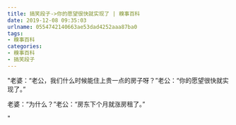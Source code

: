 ```yaml
---
title: 搞笑段子->你的愿望很快就实现了 | 糗事百科
date: 2019-12-08 09:35:03
urlname: 0554742140663ae53dad4252aaa87ba0
tags: 
- 糗事百科
categories:
- 糗事百科
- 搞笑段子
---
```

"老婆：“老公，我们什么时候能住上贵一点的房子呀？”老公：“你的愿望很快就实现了。”

老婆：“为什么？”老公：“房东下个月就涨房租了。”

"


